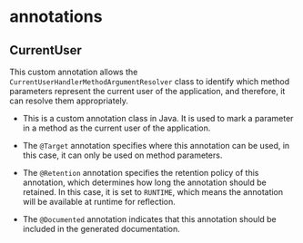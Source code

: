 # annotations

## CurrentUser
This custom annotation allows the `CurrentUserHandlerMethodArgumentResolver` class to identify which method parameters represent the current user of the application, and therefore, it can resolve them appropriately.

- This is a custom annotation class in Java. It is used to mark a parameter in a method as the current user of the application.

- The `@Target` annotation specifies where this annotation can be used, in this case, it can only be used on method parameters.

- The `@Retention` annotation specifies the retention policy of this annotation, which determines how long the annotation should be retained. In this case, it is set to `RUNTIME`, which means the annotation will be available at runtime for reflection.

- The `@Documented` annotation indicates that this annotation should be included in the generated documentation.


